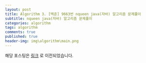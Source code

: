 ```yaml
---
layout: post
title: Algorithm 3. [백준] 9663번 nqueen java(자바) 알고리즘 문제풀이
subtitle: nqueen java(자바) 알고리즘 문제풀이
categories: algorithm
tags: algorithm
comments: true
published: true
header-img: img\algorithm\main.png
---
```


해당 포스팅은 [링크](https://zunoxi.tistory.com/11?category=816767) 로 이전되었습니다.

<!--
## 개요
> [백준] 9663번 nqueen java(자바) 알고리즘 문제풀이와 소스코드 기록
  
- 목차
	- [`문제이해`](#문제이해)
	- [`소스코드`](#소스코드)
  
## nqueen 알고리즘
---
오늘 포스팅할 알고리즘 문제는 [백준] 9663번 nqueen 이다. 대표적인 재귀함수  응요문제로 유명한 nqueen에 대한 풀이과정을 서술하려 하며 문제는 아래 주소에서 확인할 수 있다.

<br>

**문제 링크**

- [https://www.acmicpc.net/problem/9663](https://www.acmicpc.net/problem/9663)

<br>

---
### **문제이해**

<br>

사실 nqueen 문제는 대표적인 재귀함수 문제로 너무나 유명해기에 문제에 대한 설명이 따로 필요 없을것 같긴한데, 해당 문제를 풀이하기 위해서는 체스에서 `퀸(queen)의 이동범위`를 알필요가 있다. 

<br>

문제에서 서술되어있는것처럼 퀸은 한 턴당 가로와 세로, 대각선 방향으로 제한없이 이동 및 공격할 수 있으며, 이에 양의정수 n을 입력받고 n개의 퀸이 가로nx세로n의 체스판에서 모두 살아있는 경우를 구하는것이 문제다.

<br>

---
### **소스코드**

<br>

우선 nxn의 배열을 만든 후 1번째 행에 1열부터 n열까지 한번씩 퀸을 놓는것으로 시작한다.

```java
for(int k = 0; k<n; k++) {
			arr[0][k]=1;
			dfs(1);
			arr[0][k]=0;
		}

```

<br>

dfs 함수에 들어가게 되면 `checkcnt( ) 함수`를 통해 현재 퀸이 n개 만큼 체스칸에 배치가 되었는지 확인한다. checkcnt()를 만족하지 않는다면 방문배열과 check() 함수를 통해 조건을 만족할경우 퀸을 배치한 후, 다음줄에 배치 가능한지 `재귀로 dfs()를 다시 호출`한다.

```java
public static void dfs(int x) {
		if(checkcnt()) {
			cnt++;
			return;
		}
		for(int i = 0; i<n; i++) {
			if(!visited[x][i] && !(check(x, i))) {
					arr[x][i] = 1;
					visited[x][i] = true;
					dfs(x+1);
					arr[x][i]=0;
					visited[x][i]=false;
			}
		}
	}
```
<br>


check() 함수를 통해 지금 배치하려고 하는칸의 `가로, 세로, 대각선`에 내가 아닌 다른 퀸이 존재 하는지 확인한다. 사실 위에서부터 검사하며 내려오는거라 이보다 더 간단한 방법으로 확인할 수 있을 것 같다. 알고리즘 구현에 더 익숙하고 두뇌회전이(?) 빠른사람은 더 효율적인 코드를 생각해 낼것같다..

```java
public static boolean check(int x, int y) {
		for(int z = 0; z<n; z++) { // 가로 검사 
			if(arr[x][z]==1) {
				return true;
			}
		}
		for(int z = 0; z<n; z++) { // 세로 검사 
			if(arr[z][y]==1) {
				return true;
			}
		}
		for(int z = x, z1 = y; z>-1 && z1>-1; z--,z1--) { // 좌상
			if(arr[z][z1]==1) {
				return true;
			}
		}
		for(int z = x, z1 = y; z<n && z1>-1; z++,z1--) { // 좌하
			if(arr[z][z1]==1) {
				return true;
			}
		}
		for(int z = x, z1 = y; z<n && z1<n; z++,z1++) { // 우하
			if(arr[z][z1]==1) {
				return true;
			}
		}
		for(int z = x, z1 = y; z>-1 && z1<n; z--,z1++) { // 우상
			if(arr[z][z1]==1) {
				return true;
			}
		}
		return false;
	}
```

<br>

dfs가 실행될때마다 퀸의 개수를 확인하는 함수이며 전체 퀸의 개수가 n의 수와 같으면 cnt를 증가시킨다.

```java
	public static boolean checkcnt() {
		int cntq = 0;
		for(int x = 0; x<n; x++) {
			for(int y = 0; y<n; y++) {
				if(arr[x][y]==1) {
					cntq++;
				}
			}
		}
		if(cntq==n) {
			return true;
		}
		return false;
	}

```
<br>

최종 정답 소스 코드

```java
import java.io.BufferedReader;
import java.io.IOException;
import java.io.InputStreamReader;
import java.util.Arrays;
import java.util.StringTokenizer;

public class Main {
    static int cnt, N ;
    static int[][] arr;
    static boolean [][] visited;

    public static void main(String[] args) throws NumberFormatException, IOException {
        // TODO Auto-generated method stub
        BufferedReader br = new BufferedReader(new InputStreamReader(System.in));
        N = Integer.parseInt(br.readLine());
        arr = new int[N+2][N+2];
        for(int x = 1; x<N+1; x++) {
            String s = br.readLine();
            StringTokenizer st = new StringTokenizer(s);
            for(int y = 1; y<N+1; y++) {
                int c = Integer.parseInt(st.nextToken());
                if(c==0) {
                    arr[x][y]=2;
                }
                else {
                    arr[x][y]=c;
                }
            }
        }
        arr[1][1]=5; arr[1][2]=5; // 처음 파이프는 가로로 누워있다. 
        
        cnt = 0;
        int x = 1; int y = 2; // 가로의 오른쪽칸에서 출발
        
        dfs(x,y);
        
        System.out.println(cnt);
        
        }
        
        public static void dfs(int x,int y) {
            if(x==N && y==N) {
                cnt++;
                return;
            }
            else {
                if(arr[x][y-1]==5) { // 가로일때
                    if(arr[x][y+1]==2 ) { // 가로확인
                        arr[x][y-1]=2; arr[x][y+1]=5;
                        dfs(x,y+1);
                        arr[x][y-1]=5; arr[x][y+1]=2;
                    }
                    if(arr[x+1][y+1]==2 && arr[x][y+1]!=1 && arr[x+1][y]!=1) { // 대각선 확인
                        arr[x][y-1]=2; arr[x+1][y+1]=5;
                        dfs(x+1,y+1);
                        arr[x][y-1]=5; arr[x+1][y+1]=2;
                    }
                }
                else if(arr[x-1][y]==5) { // 세로일때
                    if(arr[x+1][y]==2) { // 세로확인
                        arr[x-1][y]=2; arr[x+1][y]=5;
                        dfs(x+1,y);
                        arr[x-1][y]=5; arr[x+1][y]=2;
                    }
                    if(arr[x+1][y+1]==2 && arr[x][y+1]!=1 && arr[x+1][y]!=1) { // 대각선 확인
                        arr[x-1][y]=2; arr[x+1][y+1]=5;
                        dfs(x+1,y+1);
                        arr[x-1][y]=5; arr[x+1][y+1]=2;
                    }
                }
                else if(arr[x-1][y-1]==5) {
                    if(arr[x][y+1]==2) { // 가로확인
                        arr[x-1][y-1]=2; arr[x][y+1]=5;
                        dfs(x,y+1);
                        arr[x-1][y-1]=5; arr[x][y+1]=2;
                    }
                    if(arr[x+1][y]==2) { // 세로확인
                        arr[x-1][y-1]=2; arr[x+1][y]=5;
                        dfs(x+1,y);
                        arr[x-1][y-1]=5; arr[x+1][y]=2;
                    }
                    if(arr[x+1][y+1]==2 && arr[x][y+1]!=1 && arr[x+1][y]!=1) { // 대각선 확인
                        arr[x-1][y-1]=2; arr[x+1][y+1]=5;
                        dfs(x+1,y+1);
                        arr[x-1][y-1]=5; arr[x+1][y+1]=2;
                    }
                }
            }
        }
    }
```


<br>

![그림1](/assets/img/algorithm/nqueen/result.png)

시간이...엄청 길게 나온다ㅜㅜ 비효율적인 부분이 많았나보다.

(삼성swexpert nqueen문제에서는 동일한 코드로 170ms 정도 나왔던것 같다.) 

<br>

사실 이문제 처음풀때는 재귀를 막 접했을때라 다른분 블로그를 보고, 1차원 배열을 사용해서 풀었었는데 그것도 좋은 방법인것 같다. 일차원 배열도 한번 고려해보고 다방면으로 문제에 접근하는것이 좋을 것 같다.

-->
